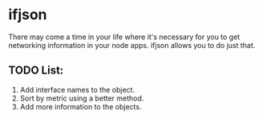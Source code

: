 ifjson
===

There may come a time in your life where it's necessary for you to get networking information in your node apps. ifjson allows you to do just that.


TODO List:
---
1. Add interface names to the object.
2. Sort by metric using a better method.
3. Add more information to the objects.
